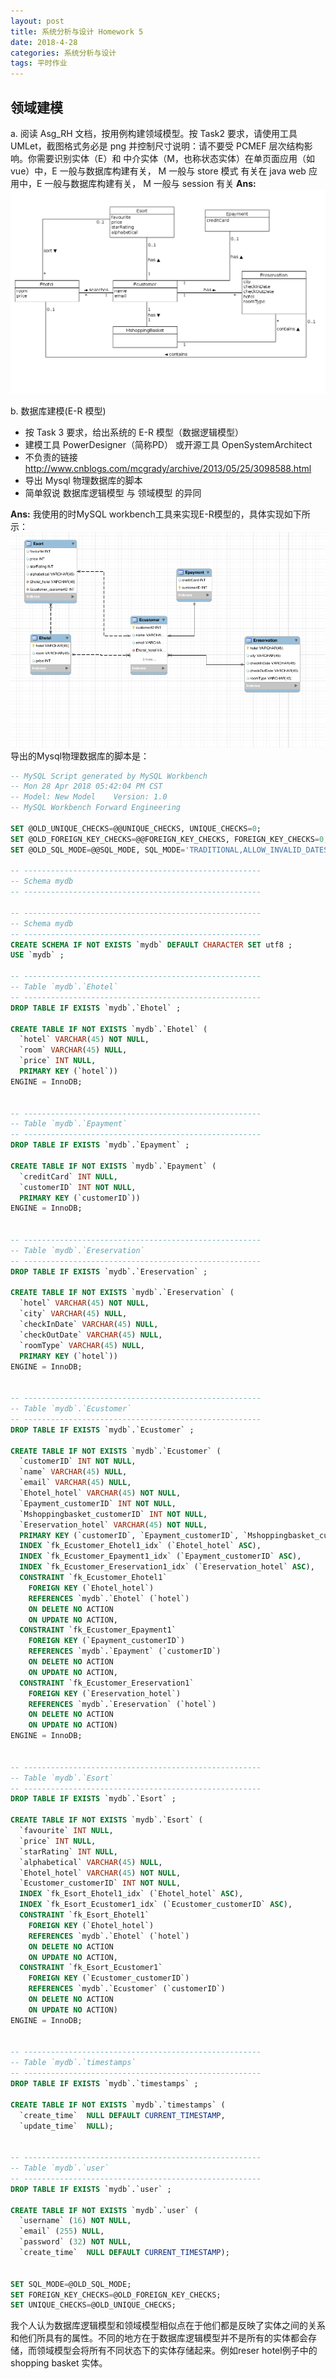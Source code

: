 ```yaml
---
layout: post
title: 系统分析与设计 Homework 5
date: 2018-4-28
categories: 系统分析与设计
tags: 平时作业
---
```


## 领域建模
a. 阅读 Asg_RH 文档，按用例构建领域模型。按 Task2 要求，请使用工具 UMLet，截图格式务必是 png 并控制尺寸说明：请不要受 PCMEF 层次结构影响。你需要识别实体（E）和 中介实体（M，也称状态实体）在单页面应用（如 vue）中，E 一般与数据库构建有关， M 一般与 store 模式 有关在 java web 应用中，E 一般与数据库构建有关， M 一般与 session 有关
**Ans:** ![domain_model ](https://github.com/SaltyFish123/SaltyFish123.github.io/blob/master/_posts/domain_model.png?raw=true)


b. 数据库建模(E-R 模型)
- 按 Task 3 要求，给出系统的 E-R 模型（数据逻辑模型）
- 建模工具 PowerDesigner（简称PD） 或开源工具 OpenSystemArchitect
- 不负责的链接 http://www.cnblogs.com/mcgrady/archive/2013/05/25/3098588.html
- 导出 Mysql 物理数据库的脚本
- 简单叙说 数据库逻辑模型 与 领域模型 的异同


**Ans:** 我使用的时MySQL workbench工具来实现E-R模型的，具体实现如下所示：
![ER_model](https://github.com/SaltyFish123/SaltyFish123.github.io/blob/master/_posts/ER_model.png?raw=true)
导出的Mysql物理数据库的脚本是：
```SQL
-- MySQL Script generated by MySQL Workbench
-- Mon 28 Apr 2018 05:42:04 PM CST
-- Model: New Model    Version: 1.0
-- MySQL Workbench Forward Engineering

SET @OLD_UNIQUE_CHECKS=@@UNIQUE_CHECKS, UNIQUE_CHECKS=0;
SET @OLD_FOREIGN_KEY_CHECKS=@@FOREIGN_KEY_CHECKS, FOREIGN_KEY_CHECKS=0;
SET @OLD_SQL_MODE=@@SQL_MODE, SQL_MODE='TRADITIONAL,ALLOW_INVALID_DATES';

-- -----------------------------------------------------
-- Schema mydb
-- -----------------------------------------------------

-- -----------------------------------------------------
-- Schema mydb
-- -----------------------------------------------------
CREATE SCHEMA IF NOT EXISTS `mydb` DEFAULT CHARACTER SET utf8 ;
USE `mydb` ;

-- -----------------------------------------------------
-- Table `mydb`.`Ehotel`
-- -----------------------------------------------------
DROP TABLE IF EXISTS `mydb`.`Ehotel` ;

CREATE TABLE IF NOT EXISTS `mydb`.`Ehotel` (
  `hotel` VARCHAR(45) NOT NULL,
  `room` VARCHAR(45) NULL,
  `price` INT NULL,
  PRIMARY KEY (`hotel`))
ENGINE = InnoDB;


-- -----------------------------------------------------
-- Table `mydb`.`Epayment`
-- -----------------------------------------------------
DROP TABLE IF EXISTS `mydb`.`Epayment` ;

CREATE TABLE IF NOT EXISTS `mydb`.`Epayment` (
  `creditCard` INT NULL,
  `customerID` INT NOT NULL,
  PRIMARY KEY (`customerID`))
ENGINE = InnoDB;


-- -----------------------------------------------------
-- Table `mydb`.`Ereservation`
-- -----------------------------------------------------
DROP TABLE IF EXISTS `mydb`.`Ereservation` ;

CREATE TABLE IF NOT EXISTS `mydb`.`Ereservation` (
  `hotel` VARCHAR(45) NOT NULL,
  `city` VARCHAR(45) NULL,
  `checkInDate` VARCHAR(45) NULL,
  `checkOutDate` VARCHAR(45) NULL,
  `roomType` VARCHAR(45) NULL,
  PRIMARY KEY (`hotel`))
ENGINE = InnoDB;


-- -----------------------------------------------------
-- Table `mydb`.`Ecustomer`
-- -----------------------------------------------------
DROP TABLE IF EXISTS `mydb`.`Ecustomer` ;

CREATE TABLE IF NOT EXISTS `mydb`.`Ecustomer` (
  `customerID` INT NOT NULL,
  `name` VARCHAR(45) NULL,
  `email` VARCHAR(45) NULL,
  `Ehotel_hotel` VARCHAR(45) NOT NULL,
  `Epayment_customerID` INT NOT NULL,
  `Mshoppingbasket_customerID` INT NOT NULL,
  `Ereservation_hotel` VARCHAR(45) NOT NULL,
  PRIMARY KEY (`customerID`, `Epayment_customerID`, `Mshoppingbasket_customerID`, `Ereservation_hotel`),
  INDEX `fk_Ecustomer_Ehotel1_idx` (`Ehotel_hotel` ASC),
  INDEX `fk_Ecustomer_Epayment1_idx` (`Epayment_customerID` ASC),
  INDEX `fk_Ecustomer_Ereservation1_idx` (`Ereservation_hotel` ASC),
  CONSTRAINT `fk_Ecustomer_Ehotel1`
    FOREIGN KEY (`Ehotel_hotel`)
    REFERENCES `mydb`.`Ehotel` (`hotel`)
    ON DELETE NO ACTION
    ON UPDATE NO ACTION,
  CONSTRAINT `fk_Ecustomer_Epayment1`
    FOREIGN KEY (`Epayment_customerID`)
    REFERENCES `mydb`.`Epayment` (`customerID`)
    ON DELETE NO ACTION
    ON UPDATE NO ACTION,
  CONSTRAINT `fk_Ecustomer_Ereservation1`
    FOREIGN KEY (`Ereservation_hotel`)
    REFERENCES `mydb`.`Ereservation` (`hotel`)
    ON DELETE NO ACTION
    ON UPDATE NO ACTION)
ENGINE = InnoDB;


-- -----------------------------------------------------
-- Table `mydb`.`Esort`
-- -----------------------------------------------------
DROP TABLE IF EXISTS `mydb`.`Esort` ;

CREATE TABLE IF NOT EXISTS `mydb`.`Esort` (
  `favourite` INT NULL,
  `price` INT NULL,
  `starRating` INT NULL,
  `alphabetical` VARCHAR(45) NULL,
  `Ehotel_hotel` VARCHAR(45) NOT NULL,
  `Ecustomer_customerID` INT NOT NULL,
  INDEX `fk_Esort_Ehotel1_idx` (`Ehotel_hotel` ASC),
  INDEX `fk_Esort_Ecustomer1_idx` (`Ecustomer_customerID` ASC),
  CONSTRAINT `fk_Esort_Ehotel1`
    FOREIGN KEY (`Ehotel_hotel`)
    REFERENCES `mydb`.`Ehotel` (`hotel`)
    ON DELETE NO ACTION
    ON UPDATE NO ACTION,
  CONSTRAINT `fk_Esort_Ecustomer1`
    FOREIGN KEY (`Ecustomer_customerID`)
    REFERENCES `mydb`.`Ecustomer` (`customerID`)
    ON DELETE NO ACTION
    ON UPDATE NO ACTION)
ENGINE = InnoDB;


-- -----------------------------------------------------
-- Table `mydb`.`timestamps`
-- -----------------------------------------------------
DROP TABLE IF EXISTS `mydb`.`timestamps` ;

CREATE TABLE IF NOT EXISTS `mydb`.`timestamps` (
  `create_time`  NULL DEFAULT CURRENT_TIMESTAMP,
  `update_time`  NULL);


-- -----------------------------------------------------
-- Table `mydb`.`user`
-- -----------------------------------------------------
DROP TABLE IF EXISTS `mydb`.`user` ;

CREATE TABLE IF NOT EXISTS `mydb`.`user` (
  `username` (16) NOT NULL,
  `email` (255) NULL,
  `password` (32) NOT NULL,
  `create_time`  NULL DEFAULT CURRENT_TIMESTAMP);


SET SQL_MODE=@OLD_SQL_MODE;
SET FOREIGN_KEY_CHECKS=@OLD_FOREIGN_KEY_CHECKS;
SET UNIQUE_CHECKS=@OLD_UNIQUE_CHECKS;

```
我个人认为数据库逻辑模型和领域模型相似点在于他们都是反映了实体之间的关系和他们所具有的属性。不同的地方在于数据库逻辑模型并不是所有的实体都会存储，而领域模型会将所有不同状态下的实体存储起来。例如reser hotel例子中的shopping basket 实体。

